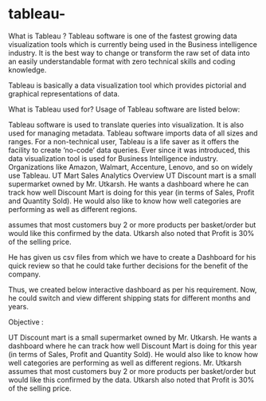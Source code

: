 # tableau-
What is Tableau ?
Tableau software is one of the fastest growing data visualization tools which is currently being used in the Business intelligence industry.
It is the best way to change or transform the raw set of data into an easily understandable format with zero technical skills and coding knowledge.

Tableau is basically a data visualization tool which provides pictorial and graphical representations of data.

What is Tableau used for?
Usage of Tableau software are listed below:

Tableau software is used to translate queries into visualization.
It is also used for managing metadata.
Tableau software imports data of all sizes and ranges.
For a non-technical user, Tableau is a life saver as it offers the facility to create ‘no-code’ data queries.
Ever since it was introduced, this data visualization tool is used for Business Intelligence industry. Organizations like Amazon, Walmart, Accenture, Lenovo, and so on widely use Tableau.
UT Mart Sales Analytics
Overview
UT Discount mart is a small supermarket owned by Mr. Utkarsh.
He wants a dashboard where he can track how well Discount Mart is doing for this year (in terms of Sales, Profit and Quantity Sold).
He would also like to know how well categories are performing as well as different regions.

 assumes that most customers buy 2 or more products per basket/order but would like this confirmed by the data. Utkarsh also noted that Profit is 30% of the selling price.

He has given us csv files from which we have to create a Dashboard for his quick review so that he could take further decisions for the benefit of the company.

Thus, we created below interactive dashboard as per his requirement. Now, he could switch and view different shipping stats for different months and years.

  
Objective :

UT Discount mart is a small supermarket owned by Mr. Utkarsh. He wants a dashboard where he
can track how well Discount Mart is doing for this year (in terms of Sales, Profit and Quantity
Sold).
He would also like to know how well categories are performing as well as different regions.
Mr. Utkarsh assumes that most customers buy 2 or more products per basket/order but would
like this confirmed by the data.
Utkarsh also noted that Profit is 30% of the selling price.


